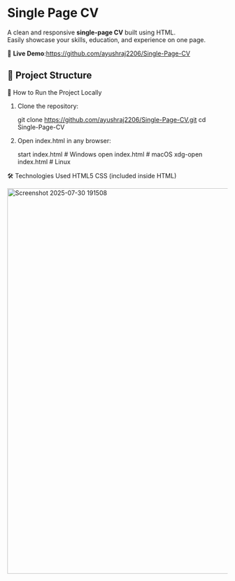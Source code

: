 # Single Page CV

A clean and responsive **single-page CV** built using HTML.  
Easily showcase your skills, education, and experience on one page.

🔗 **Live Demo**:https://github.com/ayushraj2206/Single-Page-CV

## 📂 Project Structure

 🚀 How to Run the Project Locally

1. Clone the repository:

   git clone https://github.com/ayushraj2206/Single-Page-CV.git
   cd Single-Page-CV
2. Open index.html in any browser:

    start index.html       # Windows
    open index.html        # macOS
    xdg-open index.html    # Linux

🛠️ Technologies Used
HTML5
CSS (included inside HTML)

<img width="947" height="879" alt="Screenshot 2025-07-30 191508" src="https://github.com/user-attachments/assets/161a9284-51f5-412f-beed-fdf182e8a421" />
